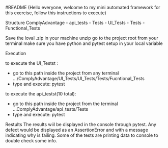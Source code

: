 #README
(Hello everyone, welcome to my mini automated framework for this exercise, follow this instructions to execute)

Structure ComplyAdvantage
			- api_tests
				- Tests
			- UI_Tests
				- Tests
					- Functional_Tests

Save the loval .zip in your machine
unzip
go to the project root from your terminal
make sure you have python and pytest setup in your local variable

Execution

to execute the UI_Testst :

- go to this path inside the project from any terminal .../ComplyAdvantage/UI_Tests/UI_Tests/Tests/Fucntional_Tests
- type and execute: pytest


to execute the api_testst(10 total):

- go to this path inside the project from the terminal ...ComplyAdvantage/api_tests/Tests
- type and execute: pytest 


Restults
The results wiil be displayed in the console through pytest. Any defect would be displayed as an AssertionError and with a message indicating why is failing. Some
of the tests are printing data to console to double check some info.
